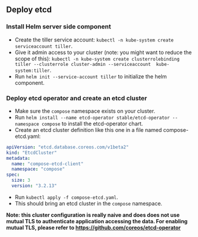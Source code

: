 ## Deploy etcd

### Install Helm server side component

- Create the tiller service account: `kubectl -n kube-system create serviceaccount tiller`.
- Give it admin access to your cluster (note: you might want to reduce the scope of this): `kubectl -n kube-system create clusterrolebinding tiller --clusterrole cluster-admin --serviceaccount 
kube-system:tiller`.
- Run `helm init --service-account tiller` to initialize the helm component.

### Deploy etcd operator and create an etcd cluster

- Make sure the `compose` namespace exists on your cluster.
- Run `helm install --name etcd-operator stable/etcd-operator --namespace compose` to install the etcd-operator chart.
- Create an etcd cluster definition like this one in a file named compose-etcd.yaml:

```yaml
apiVersion: "etcd.database.coreos.com/v1beta2"
kind: "EtcdCluster"
metadata:
  name: "compose-etcd-client"
  namespace: "compose"
spec:
  size: 3
  version: "3.2.13"
```
- Run `kubectl apply -f compose-etcd.yaml`.
- This should bring an etcd cluster in the `compose` namespace.

**Note: this cluster configuration is really naive and does does not use mutual TLS to authenticate application accessing the data. For enabling mutual TLS, please refer to https://github.com/coreos/etcd-operator** 
